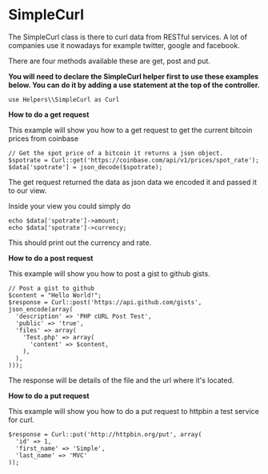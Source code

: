 # SimpleCurl

The SimpleCurl class is there to curl data from RESTful services. A lot of companies use it nowadays for example twitter, google and facebook.

There are four methods available these are get, post and put.

 **You will need to declare the SimpleCurl helper first to use these examples below. You can do it by adding a use statement at the top of the controller.**

````
use Helpers\\SimpleCurl as Curl
````

**How to do a get request**

This example will show you how to a get request to get the current bitcoin prices from coinbase

````
// Get the spot price of a bitcoin it returns a json object.
$spotrate = Curl::get('https://coinbase.com/api/v1/prices/spot_rate');
$data['spotrate'] = json_decode($spotrate);
````

The get request returned the data as json data we encoded it and passed it to our view.

Inside your view you could simply do

````
echo $data['spotrate']->amount;
echo $data['spotrate']->currency;
````

This should print out the currency and rate.

**How to do a post request**

This example will show you how to post a gist to github gists.

````   
// Post a gist to github
$content = "Hello World!";
$response = Curl::post('https://api.github.com/gists', json_encode(array(
  'description' => 'PHP cURL Post Test',
  'public' => 'true',
  'files' => array(
    'Test.php' => array(
      'content' => $content,
    ),
  ),
)));    
````

The response will be details of the file and the url where it's located.

**How to do a put request**

This example will show you how to do a put request to httpbin a test service for curl.

````   
$response = Curl::put('http://httpbin.org/put', array(
  'id' => 1,
  'first_name' => 'Simple',
  'last_name' => 'MVC'
)); 
````